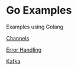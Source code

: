 # Go Examples
Examples using Golang

[Channels](cmd/channels)

[Error Handling](cmd/error-handling)

[Kafka](cmd/kafka)
